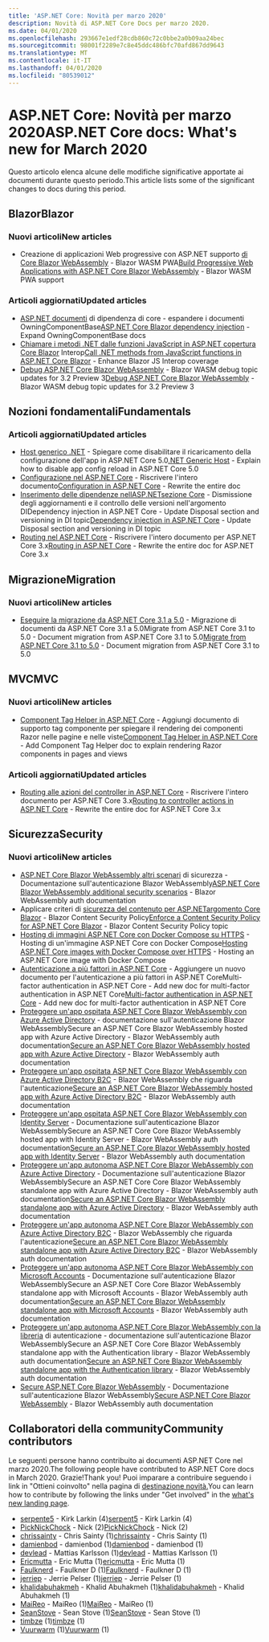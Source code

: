 ```yaml
---
title: 'ASP.NET Core: Novità per marzo 2020'
description: Novità di ASP.NET Core Docs per marzo 2020.
ms.date: 04/01/2020
ms.openlocfilehash: 293667e1edf28cdb860c72c0bbe2a0b09aa24bec
ms.sourcegitcommit: 98001f2289e7c8e45ddc486bfc70afd867dd9643
ms.translationtype: MT
ms.contentlocale: it-IT
ms.lasthandoff: 04/01/2020
ms.locfileid: "80539012"
---
```

# <a name="aspnet-core-docs-whats-new-for-march-2020"></a><span data-ttu-id="a2fe9-103">ASP.NET Core: Novità per marzo 2020</span><span class="sxs-lookup"><span data-stu-id="a2fe9-103">ASP.NET Core docs: What's new for March 2020</span></span>

<span data-ttu-id="a2fe9-104">Questo articolo elenca alcune delle modifiche significative apportate ai documenti durante questo periodo.</span><span class="sxs-lookup"><span data-stu-id="a2fe9-104">This article lists some of the significant changes to docs during this period.</span></span>

## <a name="blazor"></a><span data-ttu-id="a2fe9-105">Blazor</span><span class="sxs-lookup"><span data-stu-id="a2fe9-105">Blazor</span></span>

### <a name="new-articles"></a><span data-ttu-id="a2fe9-106">Nuovi articoli</span><span class="sxs-lookup"><span data-stu-id="a2fe9-106">New articles</span></span>

- <span data-ttu-id="a2fe9-107">Creazione di applicazioni Web progressive con ASP.NET supporto [di Core Blazor WebAssembly](../blazor/progressive-web-app.md) - Blazor WASM PWA</span><span class="sxs-lookup"><span data-stu-id="a2fe9-107">[Build Progressive Web Applications with ASP.NET Core Blazor WebAssembly](../blazor/progressive-web-app.md) - Blazor WASM PWA support</span></span>

### <a name="updated-articles"></a><span data-ttu-id="a2fe9-108">Articoli aggiornati</span><span class="sxs-lookup"><span data-stu-id="a2fe9-108">Updated articles</span></span>

- <span data-ttu-id="a2fe9-109">[ASP.NET documenti](../blazor/dependency-injection.md) di dipendenza di core - espandere i documenti OwningComponentBase</span><span class="sxs-lookup"><span data-stu-id="a2fe9-109">[ASP.NET Core Blazor dependency injection](../blazor/dependency-injection.md) - Expand OwningComponentBase docs</span></span>
- <span data-ttu-id="a2fe9-110">[Chiamare i metodi .NET dalle funzioni JavaScript in ASP.NET copertura Core Blazor](../blazor/call-dotnet-from-javascript.md) Interop</span><span class="sxs-lookup"><span data-stu-id="a2fe9-110">[Call .NET methods from JavaScript functions in ASP.NET Core Blazor](../blazor/call-dotnet-from-javascript.md) - Enhance Blazor JS Interop coverage</span></span>
- <span data-ttu-id="a2fe9-111">[Debug ASP.NET Core Blazor WebAssembly](../blazor/debug.md) - Blazor WASM debug topic updates for 3.2 Preview 3</span><span class="sxs-lookup"><span data-stu-id="a2fe9-111">[Debug ASP.NET Core Blazor WebAssembly](../blazor/debug.md) - Blazor WASM debug topic updates for 3.2 Preview 3</span></span>

## <a name="fundamentals"></a><span data-ttu-id="a2fe9-112">Nozioni fondamentali</span><span class="sxs-lookup"><span data-stu-id="a2fe9-112">Fundamentals</span></span>

### <a name="updated-articles"></a><span data-ttu-id="a2fe9-113">Articoli aggiornati</span><span class="sxs-lookup"><span data-stu-id="a2fe9-113">Updated articles</span></span>

- <span data-ttu-id="a2fe9-114">[Host generico .NET](../fundamentals/host/generic-host.md) - Spiegare come disabilitare il ricaricamento della configurazione dell'app in ASP.NET Core 5.0</span><span class="sxs-lookup"><span data-stu-id="a2fe9-114">[.NET Generic Host](../fundamentals/host/generic-host.md) - Explain how to disable app config reload in ASP.NET Core 5.0</span></span>
- <span data-ttu-id="a2fe9-115">[Configurazione nel ASP.NET Core](../fundamentals/configuration/index.md) - Riscrivere l'intero documento</span><span class="sxs-lookup"><span data-stu-id="a2fe9-115">[Configuration in ASP.NET Core](../fundamentals/configuration/index.md) - Rewrite the entire doc</span></span>
- <span data-ttu-id="a2fe9-116">[Inserimento delle dipendenze nellASP.NETsezione Core](../fundamentals/dependency-injection.md) - Dismissione degli aggiornamenti e il controllo delle versioni nell'argomento DIDependency injection in ASP.NET Core - Update Disposal section and versioning in DI topic</span><span class="sxs-lookup"><span data-stu-id="a2fe9-116">[Dependency injection in ASP.NET Core](../fundamentals/dependency-injection.md) - Update Disposal section and versioning in DI topic</span></span>
- <span data-ttu-id="a2fe9-117">[Routing nel ASP.NET Core](../fundamentals/routing.md) - Riscrivere l'intero documento per ASP.NET Core 3.x</span><span class="sxs-lookup"><span data-stu-id="a2fe9-117">[Routing in ASP.NET Core](../fundamentals/routing.md) - Rewrite the entire doc for ASP.NET Core 3.x</span></span>

## <a name="migration"></a><span data-ttu-id="a2fe9-118">Migrazione</span><span class="sxs-lookup"><span data-stu-id="a2fe9-118">Migration</span></span>

### <a name="new-articles"></a><span data-ttu-id="a2fe9-119">Nuovi articoli</span><span class="sxs-lookup"><span data-stu-id="a2fe9-119">New articles</span></span>

- <span data-ttu-id="a2fe9-120">[Eseguire la migrazione da ASP.NET Core 3.1 a 5.0](../migration/31-to-50.md) - Migrazione di documenti da ASP.NET Core 3.1 a 5.0Migrate from ASP.NET Core 3.1 to 5.0 - Document migration from ASP.NET Core 3.1 to 5.0</span><span class="sxs-lookup"><span data-stu-id="a2fe9-120">[Migrate from ASP.NET Core 3.1 to 5.0](../migration/31-to-50.md) - Document migration from ASP.NET Core 3.1 to 5.0</span></span>

## <a name="mvc"></a><span data-ttu-id="a2fe9-121">MVC</span><span class="sxs-lookup"><span data-stu-id="a2fe9-121">MVC</span></span>

### <a name="new-articles"></a><span data-ttu-id="a2fe9-122">Nuovi articoli</span><span class="sxs-lookup"><span data-stu-id="a2fe9-122">New articles</span></span>

- <span data-ttu-id="a2fe9-123">[Component Tag Helper in ASP.NET Core](../mvc/views/tag-helpers/built-in/component-tag-helper.md) - Aggiungi documento di supporto tag componente per spiegare il rendering dei componenti Razor nelle pagine e nelle viste</span><span class="sxs-lookup"><span data-stu-id="a2fe9-123">[Component Tag Helper in ASP.NET Core](../mvc/views/tag-helpers/built-in/component-tag-helper.md) - Add Component Tag Helper doc to explain rendering Razor components in pages and views</span></span>

### <a name="updated-articles"></a><span data-ttu-id="a2fe9-124">Articoli aggiornati</span><span class="sxs-lookup"><span data-stu-id="a2fe9-124">Updated articles</span></span>

- <span data-ttu-id="a2fe9-125">[Routing alle azioni del controller in ASP.NET Core](../mvc/controllers/routing.md) - Riscrivere l'intero documento per ASP.NET Core 3.x</span><span class="sxs-lookup"><span data-stu-id="a2fe9-125">[Routing to controller actions in ASP.NET Core](../mvc/controllers/routing.md) - Rewrite the entire doc for ASP.NET Core 3.x</span></span>

## <a name="security"></a><span data-ttu-id="a2fe9-126">Sicurezza</span><span class="sxs-lookup"><span data-stu-id="a2fe9-126">Security</span></span>

### <a name="new-articles"></a><span data-ttu-id="a2fe9-127">Nuovi articoli</span><span class="sxs-lookup"><span data-stu-id="a2fe9-127">New articles</span></span>

- <span data-ttu-id="a2fe9-128">[ASP.NET Core Blazor WebAssembly altri scenari](../security/blazor/webassembly/additional-scenarios.md) di sicurezza - Documentazione sull'autenticazione Blazor WebAssembly</span><span class="sxs-lookup"><span data-stu-id="a2fe9-128">[ASP.NET Core Blazor WebAssembly additional security scenarios](../security/blazor/webassembly/additional-scenarios.md) - Blazor WebAssembly auth documentation</span></span>
- <span data-ttu-id="a2fe9-129">Applicare criteri di [sicurezza del contenuto per ASP.NETargomento Core Blazor](../security/blazor/content-security-policy.md) - Blazor Content Security Policy</span><span class="sxs-lookup"><span data-stu-id="a2fe9-129">[Enforce a Content Security Policy for ASP.NET Core Blazor](../security/blazor/content-security-policy.md) - Blazor Content Security Policy topic</span></span>
- <span data-ttu-id="a2fe9-130">[Hosting di immagini ASP.NET Core con Docker Compose su HTTPS](../security/docker-compose-https.md) - Hosting di un'immagine ASP.NET Core con Docker Compose</span><span class="sxs-lookup"><span data-stu-id="a2fe9-130">[Hosting ASP.NET Core images with Docker Compose over HTTPS](../security/docker-compose-https.md) - Hosting an ASP.NET Core image with Docker Compose</span></span>
- <span data-ttu-id="a2fe9-131">[Autenticazione a più fattori in ASP.NET Core](../security/authentication/mfa.md) - Aggiungere un nuovo documento per l'autenticazione a più fattori in ASP.NET CoreMulti-factor authentication in ASP.NET Core - Add new doc for multi-factor authentication in ASP.NET Core</span><span class="sxs-lookup"><span data-stu-id="a2fe9-131">[Multi-factor authentication in ASP.NET Core](../security/authentication/mfa.md) - Add new doc for multi-factor authentication in ASP.NET Core</span></span>
- <span data-ttu-id="a2fe9-132">[Proteggere un'app ospitata ASP.NET Core Blazor WebAssembly con Azure Active Directory](../security/blazor/webassembly/hosted-with-azure-active-directory.md) - documentazione sull'autenticazione Blazor WebAssemblySecure an ASP.NET Core Blazor WebAssembly hosted app with Azure Active Directory - Blazor WebAssembly auth documentation</span><span class="sxs-lookup"><span data-stu-id="a2fe9-132">[Secure an ASP.NET Core Blazor WebAssembly hosted app with Azure Active Directory](../security/blazor/webassembly/hosted-with-azure-active-directory.md) - Blazor WebAssembly auth documentation</span></span>
- <span data-ttu-id="a2fe9-133">[Proteggere un'app ospitata ASP.NET Core Blazor WebAssembly con Azure Active Directory B2C](../security/blazor/webassembly/hosted-with-azure-active-directory-b2c.md) - Blazor WebAssembly che riguarda l'autenticazione</span><span class="sxs-lookup"><span data-stu-id="a2fe9-133">[Secure an ASP.NET Core Blazor WebAssembly hosted app with Azure Active Directory B2C](../security/blazor/webassembly/hosted-with-azure-active-directory-b2c.md) - Blazor WebAssembly auth documentation</span></span>
- <span data-ttu-id="a2fe9-134">[Proteggere un'app ospitata ASP.NET Core Blazor WebAssembly con Identity Server](../security/blazor/webassembly/hosted-with-identity-server.md) - Documentazione sull'autenticazione Blazor WebAssemblySecure an ASP.NET Core Core Blazor WebAssembly hosted app with Identity Server - Blazor WebAssembly auth documentation</span><span class="sxs-lookup"><span data-stu-id="a2fe9-134">[Secure an ASP.NET Core Blazor WebAssembly hosted app with Identity Server](../security/blazor/webassembly/hosted-with-identity-server.md) - Blazor WebAssembly auth documentation</span></span>
- <span data-ttu-id="a2fe9-135">[Proteggere un'app autonoma ASP.NET Core Blazor WebAssembly con Azure Active Directory](../security/blazor/webassembly/standalone-with-azure-active-directory.md) - Documentazione sull'autenticazione Blazor WebAssemblySecure an ASP.NET Core Core Blazor WebAssembly standalone app with Azure Active Directory - Blazor WebAssembly auth documentation</span><span class="sxs-lookup"><span data-stu-id="a2fe9-135">[Secure an ASP.NET Core Blazor WebAssembly standalone app with Azure Active Directory](../security/blazor/webassembly/standalone-with-azure-active-directory.md) - Blazor WebAssembly auth documentation</span></span>
- <span data-ttu-id="a2fe9-136">[Proteggere un'app autonoma ASP.NET Core Blazor WebAssembly con Azure Active Directory B2C](../security/blazor/webassembly/standalone-with-azure-active-directory-b2c.md) - Blazor WebAssembly che riguarda l'autenticazione</span><span class="sxs-lookup"><span data-stu-id="a2fe9-136">[Secure an ASP.NET Core Blazor WebAssembly standalone app with Azure Active Directory B2C](../security/blazor/webassembly/standalone-with-azure-active-directory-b2c.md) - Blazor WebAssembly auth documentation</span></span>
- <span data-ttu-id="a2fe9-137">[Proteggere un'app autonoma ASP.NET Core Blazor WebAssembly con Microsoft Accounts](../security/blazor/webassembly/standalone-with-microsoft-accounts.md) - Documentazione sull'autenticazione Blazor WebAssemblySecure an ASP.NET Core Core Blazor WebAssembly standalone app with Microsoft Accounts - Blazor WebAssembly auth documentation</span><span class="sxs-lookup"><span data-stu-id="a2fe9-137">[Secure an ASP.NET Core Blazor WebAssembly standalone app with Microsoft Accounts](../security/blazor/webassembly/standalone-with-microsoft-accounts.md) - Blazor WebAssembly auth documentation</span></span>
- <span data-ttu-id="a2fe9-138">[Proteggere un'app autonoma ASP.NET Core Blazor WebAssembly con la libreria](../security/blazor/webassembly/standalone-with-authentication-library.md) di autenticazione - documentazione sull'autenticazione Blazor WebAssemblySecure an ASP.NET Core Core Blazor WebAssembly standalone app with the Authentication library - Blazor WebAssembly auth documentation</span><span class="sxs-lookup"><span data-stu-id="a2fe9-138">[Secure an ASP.NET Core Blazor WebAssembly standalone app with the Authentication library](../security/blazor/webassembly/standalone-with-authentication-library.md) - Blazor WebAssembly auth documentation</span></span>
- <span data-ttu-id="a2fe9-139">[Secure ASP.NET Core Blazor WebAssembly](../security/blazor/webassembly/index.md) - Documentazione sull'autenticazione Blazor WebAssembly</span><span class="sxs-lookup"><span data-stu-id="a2fe9-139">[Secure ASP.NET Core Blazor WebAssembly](../security/blazor/webassembly/index.md) - Blazor WebAssembly auth documentation</span></span>

## <a name="community-contributors"></a><span data-ttu-id="a2fe9-140">Collaboratori della community</span><span class="sxs-lookup"><span data-stu-id="a2fe9-140">Community contributors</span></span>

<span data-ttu-id="a2fe9-141">Le seguenti persone hanno contribuito ai documenti ASP.NET Core nel marzo 2020.</span><span class="sxs-lookup"><span data-stu-id="a2fe9-141">The following people have contributed to ASP.NET Core docs in March 2020.</span></span> <span data-ttu-id="a2fe9-142">Grazie!</span><span class="sxs-lookup"><span data-stu-id="a2fe9-142">Thank you!</span></span> <span data-ttu-id="a2fe9-143">Puoi imparare a contribuire seguendo i link in "Ottieni coinvolto" nella pagina di [destinazione novità.](index.yml)</span><span class="sxs-lookup"><span data-stu-id="a2fe9-143">You can learn how to contribute by following the links under "Get involved" in the [what's new landing page](index.yml).</span></span>

- <span data-ttu-id="a2fe9-144">[serpente5](https://github.com/serpent5) - Kirk Larkin (4)</span><span class="sxs-lookup"><span data-stu-id="a2fe9-144">[serpent5](https://github.com/serpent5) - Kirk Larkin (4)</span></span>
- <span data-ttu-id="a2fe9-145">[PickNickChock](https://github.com/PickNickChock) - Nick (2)</span><span class="sxs-lookup"><span data-stu-id="a2fe9-145">[PickNickChock](https://github.com/PickNickChock) - Nick (2)</span></span>
- <span data-ttu-id="a2fe9-146">[chrissainty](https://github.com/chrissainty) - Chris Sainty (1)</span><span class="sxs-lookup"><span data-stu-id="a2fe9-146">[chrissainty](https://github.com/chrissainty) - Chris Sainty (1)</span></span>
- <span data-ttu-id="a2fe9-147">[damienbod](https://github.com/damienbod) - damienbod (1)</span><span class="sxs-lookup"><span data-stu-id="a2fe9-147">[damienbod](https://github.com/damienbod) - damienbod (1)</span></span>
- <span data-ttu-id="a2fe9-148">[devlead](https://github.com/devlead) - Mattias Karlsson (1)</span><span class="sxs-lookup"><span data-stu-id="a2fe9-148">[devlead](https://github.com/devlead) - Mattias Karlsson (1)</span></span>
- <span data-ttu-id="a2fe9-149">[Ericmutta](https://github.com/ericmutta) - Eric Mutta (1)</span><span class="sxs-lookup"><span data-stu-id="a2fe9-149">[ericmutta](https://github.com/ericmutta) - Eric Mutta (1)</span></span>
- <span data-ttu-id="a2fe9-150">[Faulknerd](https://github.com/Faulknerd) - Faulkner D (1)</span><span class="sxs-lookup"><span data-stu-id="a2fe9-150">[Faulknerd](https://github.com/Faulknerd) - Faulkner D (1)</span></span>
- <span data-ttu-id="a2fe9-151">[jerriep](https://github.com/jerriep) - Jerrie Pelser (1)</span><span class="sxs-lookup"><span data-stu-id="a2fe9-151">[jerriep](https://github.com/jerriep) - Jerrie Pelser (1)</span></span>
- <span data-ttu-id="a2fe9-152">[khalidabuhakmeh](https://github.com/khalidabuhakmeh) - Khalid Abuhakmeh (1)</span><span class="sxs-lookup"><span data-stu-id="a2fe9-152">[khalidabuhakmeh](https://github.com/khalidabuhakmeh) - Khalid Abuhakmeh (1)</span></span>
- <span data-ttu-id="a2fe9-153">[MaiReo](https://github.com/MaiReo) - MaiReo (1)</span><span class="sxs-lookup"><span data-stu-id="a2fe9-153">[MaiReo](https://github.com/MaiReo) - MaiReo (1)</span></span>
- <span data-ttu-id="a2fe9-154">[SeanStove](https://github.com/SeanStove) - Sean Stove (1)</span><span class="sxs-lookup"><span data-stu-id="a2fe9-154">[SeanStove](https://github.com/SeanStove) - Sean Stove (1)</span></span>
- <span data-ttu-id="a2fe9-155">[timbze](https://github.com/timbze) (1)</span><span class="sxs-lookup"><span data-stu-id="a2fe9-155">[timbze](https://github.com/timbze) (1)</span></span>
- <span data-ttu-id="a2fe9-156">[Vuurwarm](https://github.com/Vuurwarm) (1)</span><span class="sxs-lookup"><span data-stu-id="a2fe9-156">[Vuurwarm](https://github.com/Vuurwarm) (1)</span></span>
